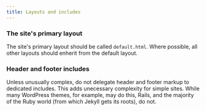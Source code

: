 ```yaml
---
title: Layouts and includes
---
```


### The site's primary layout

The site's primary layout should be called `default.html`. Where possible, all other layouts should enherit from the default layout.

### Header and footer includes

Unless unusually complex, do not delegate header and footer markup to dedicated includes. This adds unecessary complexity for simple sites. While many WordPress themes, for example, may do this, Rails, and the majority of the Ruby world (from which Jekyll gets its roots), do not.

